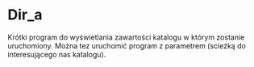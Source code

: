 # Dir_a
Krótki program do wyświetlania zawartości katalogu w którym zostanie uruchomiony.
Można tez uruchomić program z parametrem (scieżką do interesującego nas katalogu).

